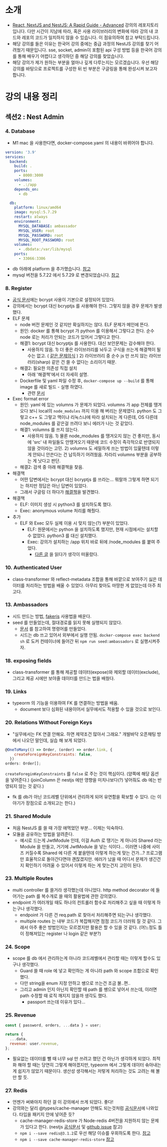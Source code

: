 # 소개

- [React, NextJS and NestJS: A Rapid Guide - Advanced](https://www.udemy.com/course/react-nestjs-advanced/) 강의의 레포지토리입니다. 다만 시간이 지남에 따라, 혹은 사용 라이브러리의 변화에 따라 강의 내 코드와 레포의 코드가 일치하지 않을 수 있습니다. 이 점유의하여 참고 부탁드립니다.
- 해당 강의를 들은 이유는 한국어 강의 중에는 중급 과정의 NestJS 강의를 찾기 어려웠기 때문입니다. sse, socket, admin이 포함된 api 구성 방법 등을 한국어 강의를 통해 배우기 어렵다고 생각하던 중 해당 강의를 찾았습니다.
- 해당 강의가 제가 원하는 부분을 얼마나 깊게 다루는지는 모르겠습니다. 우선 해당 강의를 바탕으로 프로젝트를 구성한 뒤 빈 부분은 구글링을 통해 완성시켜 보고자 합니다.

# 강의 내용 정리

## 섹션2 : Nest Admin

### 4. Database

- M1 mac 을 사용한다면, docker-compose.yaml 의 내용이 바뀌어야 합니다.

```yaml
version: '3.9'
services:
  backend:
    build: .
    ports:
      - 8000:3000
    volumes:
      - .:/app
    depends_on:
      - db

  db:
    platform: linux/amd64
    image: mysql:5.7.29
    restart: always
    environment:
      MYSQL_DATABASE: ambassador
      MYSQL_USER: root
      MYSQL_PASSWORD: root
      MYSQL_ROOT_PASSWORD: root
    volumes:
      - .dbdata:/var/lib/mysql
    ports:
      - 33066:3306
```

- db 아래에 platform 을 추가했습니다. [참고](https://unluckyjung.github.io/develop-setting/2021/03/27/M1-Docker-Mysql-Error/)
- mysql 버전을 5.7.22 에서 5.7.29 로 변경되었습니다. [참고](https://github.com/docker/for-mac/issues/6137)

### 8. Register

- [공식 문서](https://docs.nestjs.com/security/encryption-and-hashing)에는 bcrypt 사용이 기본으로 설정되어 있었다.
- 강의에서는 bcrypt 대신 bcryptjs 를 사용해야 한다. 그렇지 않을 경우 문제가 발생했다.
- ELF 문제
  - node 버전 문제인 것 같지만 확실하지는 않다. ELF 문제가 메인에 뜬다.
  - 원인: docker 를 통해 bcrypt 가 python 를 이용해서 그렇다고 한다. 순수 node 로는 처리가 안되는 코드가 있어서 그렇다고 한다.
  - 해결1: bcrypt 대신 bcryptjs 를 사용한다. 대신 보안문제는 감수해야 한다.
    - 사용하지 않음. 1) 더 좋은 라이브러리를 놔두고 구식을 쓰는게 해결책이 될 수는 없고. ( [같은 문제의식](https://velog.io/@devookim/docker%EC%97%90%EC%84%9C-bcrypt-%EC%82%AC%EC%9A%A9%ED%95%98%EA%B8%B0) ) 2) 라이브러리 중 순수 js 만 쓰지 않는 라이브러리(sharp) 같은 건 쓸 수 없다는 소리이기 때문.
  - 해결2: 필요한 의존성 직접 설치
    - 아래 '해결책'에서 더 자세히 설명.
  - Dockerfile 및 yaml 파일 수정 후, `docker-compose up --build` 를 통해 image 를 새로 빌드 - 실행 하였다.
    - 관련 [문서](https://velog.io/@langssi/Dockerfile-docker-compose.yml-%EC%97%85%EB%8D%B0%EC%9D%B4%ED%8A%B8-%ED%9B%84-%EC%BB%A8%ED%85%8C%EC%9D%B4%EB%84%88-%EC%9E%AC%EC%8B%9C%EC%9E%91)
- Exec format error
  - 원인: yaml 에 있는 volumns 가 문제가 되었다. volumns 가 app 전체를 땡겨오다 보니 local의 `node_modules` 까지 이용 해 버리는 문제였다. python 도 그렇고 c++ 도 그렇고 맥이냐 리눅스냐에 따라 설치되는 게 다른데, OS 다른데 node_modules 를 같은걸 쓰려다 보니 에러가 나는 것 같았다.
  - 해결1: volumns 를 쓰지 않는다.
    - 사용하지 않음. 1) 물론 node_modules 를 땡겨오지 않는 건 좋지만, 동시에 'src' 내 파일들도 안땡겨오기 때문에 코드 수정이 즉각적으로 반영되지 않을 것이라는 고민. 2) volumns 도 세밀하게 쓰는 방법이 있읉텐데 이렇게 안되니 안쓴다는 건 납득하기 어려웠음. 차라리 volumns 부분을 공부하는 게 낫다고 판단.
  - 해결2: 검색 중 아래 해결책을 찾음.
- 해결책
  - 어떤 답변에서는 bcrypt 대신 bcryptjs 를 쓰라는... 뭐랄까 그렇게 하면 되기는 하지만 정답은 아닌 답변이 있었다.
  - 그래서 구글링 더 하다가 [해결책](https://www.richardkotze.com/top-tips/install-bcrypt-docker-image-exclude-host-node-modules)을 발견했다.
- 해결책
  - ELF: 이미지 생성 시 python3 를 설치하도록 했다.
  - Exec: anonymous volume 처리를 해줬다.
- 추가
  - ELF 와 Exec 모두 실제 이용 시 맞지 않는(?) 부분이 있었다.
    - ELF: 원문에서는 python 을 설치하도록 했지만, 현재 시점에서는 설치할 수 없었다. python3 를 대신 설치했다.
    - Exec: 강의가 설치하는 /app 위치 바로 뒤에 /node_modules 를 붙여 주었다.
      - [다른 글](https://ui.toast.com/weekly-pick/ko_20160823) 을 읽다가 생각이 떠올랐다.

### 10. Authenticated User

- class-transformer 와 reflect-metadata 조합을 통해 바깥으로 보여주기 싫은 데이터를 처리하는 방법을 배울 수 있었다. 아무리 찾아도 마땅한 게 없었는데 아주 최고다.

### 13. Ambassadors

- 시드 만드는 방법, [fakerjs](https://fakerjs.dev/guide/) 사용법을 배운다.
- seed 를 만들었는데, 절대경로를 읽지 못해 실행되지 않았다.
  - [문서](https://if1live.github.io/posts/use-absolute-path-in-typescript/) 를 참고하여 명령어를 만들었다.
  - 시드는 db 쓰고 있어서 외부에서 실행 안됨. `docker-compose exec backend sh` 로 도커 컨테이너에 들어간 뒤 `npm run seed:ambassadors` 로 실행시켜주자.

### 18. exposing fields

- class-transformer 를 통해 제공할 데이터(expose)와 제외할 데이터(exclude), 그리고 제공 시에만 보야줄 데이터를 만드는 법을 배웠다.

### 19. Links

- typeorm 의 기능을 이용하여 FK 를 연결하는 방법을 배움.
  - document 보다 심화된 내용이어서 실무에서도 적용할 수 있을 것으로 보인다.

### 20. Relations Without Foreign Keys

- "실무에서는 FK 연결 안해요. 하면 제약조건 많아서 그래요." 개발바닥 오픈채팅 방에서 나오던 말인데, 실습 해 보게 되었다.

```javascript
@OneToMany(() => Order, (order) => order.link, {
    createForeignKeyConstraints: false,
  })
orders: Order[];
```

`createForeginKeyConstraints` 를 `false` 로 주는 것이 핵심이다.
(양쪽에 해당 옵션을 넣어준다.)
(joinColumn 은 nestjs 에만 영향을 미치나보다(?) 넣어줘도 db 에는 반영되지 않는 것 같다.)

- fk 를 db가 아닌 코드레벨 단위에서 관리하게 되어 유연함을 확보할 수 있다. (는 이야기가 장점으로 소개되고는 한다.)

### 21. Shared Module

- 처음 NestJS 를 쓸 때 가장 애먹었던 부분... 이제는 익숙하다.
- 모듈을 공유하는 방법을 알려준다.
  - 예시로 드는게 JwtModule 인데, 이걸 Auth 로 땡기는 게 아니라 Shared 라는 Module 을 만들고, 거기에 JwtModule 을 넣는 식이다... 이러면 나중에 사이즈 커질수록 Shared 에 다른 게 붙을텐데 이렇게 하는게 맞는 건가...? 프로그램만 효율적으로 돌아간다면야 괜찮겠지만. 에러가 났을 때 어디서 문제가 생긴건지 확인하기 어려울 수 있어서 이렇게 하는 게 맞는건지 고민이 된다.

### 23. Multiple Routes

- multi controller 를 쓸거라 생각했는데 아니었다. http method decorator 에 들어가는 path 를 복수개로 쓸 때의 활용법에 관한 강의였다.
- endpoint 가 여러개일 때도 하나의 컨트롤러 함수로 처리해주고 싶을 때 이렇게 하는구나 생각했다.
  - endpoint 가 다른 건 req.path 로 찾아서 처리해주면 되는구나 생각했다.
  - multiple routes 는 내부 코드가 복잡해지면 점점 코드가 더러워 질 것 같다. 그래서 아주 좋은 방법인지는 모르겠지만 활용은 할 수 있을 것 같다. (어느정도 틀이 정해져있는 register 나 login 같은 부분?)

### 24. Scope

- scope 를 db 에서 관리하는게 아니라 코드레벨에서 관리할 때는 이렇게 할수도 있구나 생각했다.
  - Guard 쓸 때 role 에 넣고 확인하는 게 아니라 path 와 scope 조합으로 확인했다.
  - 다만 string을 enum 지정 안하고 쌩으로 쓰는건 조금 불..편..
  - 그리고 admin 인지 아닌지 확인할 때 path 를 쌩으로 넣어서 쓰는데, 이러면 path 수정할 때 로직 깨지지 않을까 생각도 했다.
    - passport 쓰는데 이유가 있다...

### 25. Revenue

```javascript
const { password, orders, ...data } = user;

return {
  ...data,
  revenue: user.revenue,
};
```

- 필요없는 데이터를 뺄 때 너무 sql 만 쓰려고 했던 건 아닌가 생각하게 되었다. 최적화 해야 할 때는 당연히 그렇게 해야겠지만, typeorm 에서 그렇게 데이터 솎아내는게 쉽지가 않았기 때문이다. 생산성 생각해서는 저렇게 처리하는 것도 고려는 해 볼만 할 듯.

### 27. Redis

- 언젠가 써봐야지 하던 걸 이 강의에서 쓰게 되었다. 좋다!
- 강의와는 달리 @types/cache-manager 안해도 되는것처럼 [공식문서](https://docs.nestjs.com/techniques/caching#in-memory-cache)에 나와있다. 타입을 패키지 안에 넣어준 듯?
  - cache-manager-redis-store 가 Node-redis 4버전을 지원하지 않는 문제가 있다고 한다. (nestjs [공식문서](https://docs.nestjs.com/techniques/caching#different-stores) 및 [github issue](https://github.com/dabroek/node-cache-manager-redis-store/issues/40) 참고)
  - `npm i --save redis@3.1.2`로 우선 해당 이슈를 우회하도록 한다. [참고](https://www.npmjs.com/package/redis/v/3.1.2)
  - `npm i --save cache-manager-redis-store` [참고](https://www.npmjs.com/package/cache-manager-redis-store)
